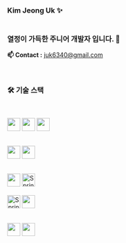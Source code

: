 
### Kim Jeong Uk ✨ <br><br>

### 열정이 가득한 주니어 개발자 입니다. 👋<br>



**📫 Contact :** juk6340@gmail.com

<br />


### **🛠 기술 스택**

<br />

  <img src="https://img.shields.io/badge/java-007396?style=for-the-badge&logo=java&logoColor=white" height="30"> <img src="https://img.shields.io/badge/Dart-0175C2?style=for-the-badge&logo=dart&logoColor=white" height="30"> 
  <img src="https://img.shields.io/badge/javascript-F7DF1E?style=for-the-badge&logo=javascript&logoColor=black" height="30"> 
   <br><br>
  
  <img src="https://img.shields.io/badge/Spring_Boot-6DB33F?style=for-the-badge&logo=spring&logoColor=white" height="30"> <img src="https://img.shields.io/badge/flutter-02569B?style=for-the-badge&logo=flutter&logoColor=white" height="30">
  <br><br>

  <img src="https://img.shields.io/badge/mysql-4479A1?style=for-the-badge&logo=mysql&logoColor=white" height="30"> <img src="https://img.shields.io/badge/Spring%20Data%20JPA-6DB33F?style=for-the-badge&logo=spring&logoColor=white" alt="Spring Data JPA" height="30">  <br><br>
   <img src="https://img.shields.io/badge/Spring%20Data%20MyBatis-6DB33F?style=for-the-badge&logo=spring&logoColor=white" alt="Spring Data JPA" height="30"> <img src="https://img.shields.io/badge/jquery-0769AD?style=for-the-badge&logo=jquery&logoColor=white" height="30">
  <br><br>
      
  <img src="https://img.shields.io/badge/AWS-232F3E?style=for-the-badge&logo=amazon-aws&logoColor=white" height="30"> <img src="https://img.shields.io/badge/JUnit5-25A162?style=for-the-badge&logo=junit5&logoColor=white" height="30">
   <br>
  
</div>
